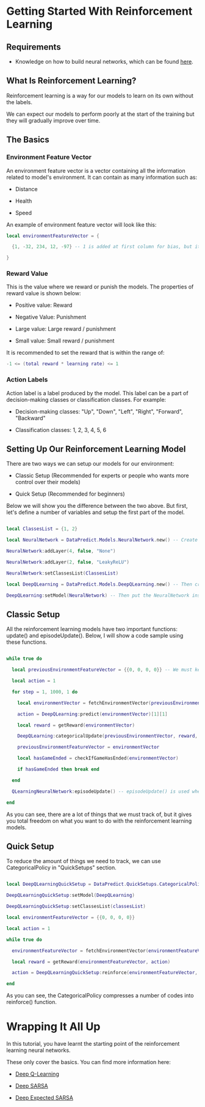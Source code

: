 # Getting Started With Reinforcement Learning

## Requirements

* Knowledge on how to build neural networks, which can be found [here](UsingNeuralNetworksPart1.md).

## What Is Reinforcement Learning?

Reinforcement learning is a way for our models to learn on its own without the labels.

We can expect our models to perform poorly at the start of the training but they will gradually improve over time.

## The Basics

### Environment Feature Vector

An environment feature vector is a vector containing all the information related to model's environment. It can contain as many information such as:

* Distance

* Health

* Speed

An example of environment feature vector will look like this:

```lua
local environmentFeatureVector = {

  {1, -32, 234, 12, -97} -- 1 is added at first column for bias, but it is optional.

}
```

### Reward Value

This is the value where we reward or punish the models. The properties of reward value is shown below:

* Positive value: Reward

* Negative Value: Punishment

* Large value: Large reward / punishment

* Small value: Small reward / punishment

It is recommended to set the reward that is within the range of:

```lua
-1 <= (total reward * learning rate) <= 1
```

### Action Labels

Action label is a label produced by the model. This label can be a part of decision-making classes or classification classes. For example:

* Decision-making classes: "Up", "Down", "Left", "Right", "Forward", "Backward"

* Classification classes: 1, 2, 3, 4, 5, 6

## Setting Up Our Reinforcement Learning Model

There are two ways we can setup our models for our environment:

* Classic Setup (Recommended for experts or people who wants more control over their models)

* Quick Setup (Recommended for beginners)

Below we will show you the difference between the two above. But first, let's define a number of variables and setup the first part of the model.

```lua

local ClassesList = {1, 2}

local NeuralNetwork = DataPredict.Models.NeuralNetwork.new() -- Create the NeuralNetwork first.

NeuralNetwork:addLayer(4, false, "None")

NeuralNetwork:addLayer(2, false, "LeakyReLU")

NeuralNetwork:setClassesList(ClassesList)

local DeepQLearning = DataPredict.Models.DeepQLearning.new() -- Then create the DeepQLearning.

DeepQLearning:setModel(NeuralNetwork) -- Then put the NeuralNetwork inside DeepQLearning.

```

## Classic Setup

All the reinforcement learning models have two important functions: update() and episodeUpdate(). Below, I will show a code sample using these functions.

```lua

while true do

  local previousEnvironmentFeatureVector = {{0, 0, 0, 0}} -- We must keep track our previous feature vector.

  local action = 1

  for step = 1, 1000, 1 do

    local environmentVector = fetchEnvironmentVector(previousEnvironmentVector, action)

    action = DeepQLearning:predict(environmentVector)[1][1]

    local reward = getReward(environmentVector)

    DeepQLearning:categoricalUpdate(previousEnvironmentVector, reward, action, environmentVector) -- update() is called whenever a step is made.

    previousEnvironmentFeatureVector = environmentVector

    local hasGameEnded = checkIfGameHasEnded(environmentVector)

    if hasGameEnded then break end

  end

  QLearningNeuralNetwork:episodeUpdate() -- episodeUpdate() is used whenever an episode ends. An episode is the total number of steps that determines when the model should stop training.

end

```

As you can see, there are a lot of things that we must track of, but it gives you total freedom on what you want to do with the reinforcement learning models.

## Quick Setup

To reduce the amount of things we need to track, we can use CategoricalPolicy in "QuickSetups" section.

```lua

local DeepQLearningQuickSetup = DataPredict.QuickSetups.CategoricalPolicy.new()

DeepQLearningQuickSetup:setModel(DeepQLearning)

DeepQLearningQuickSetup:setClassesList(classesList)

local environmentFeatureVector = {{0, 0, 0, 0}}

local action = 1

while true do

  environmentFeatureVector = fetchEnvironmentVector(environmentFeatureVector, action)

  local reward = getReward(environmentFeatureVector, action)

  action = DeepQLearningQuickSetup:reinforce(environmentFeatureVector, reward)

end

```

As you can see, the CategoricalPolicy compresses a number of codes into reinforce() function.

# Wrapping It All Up

In this tutorial, you have learnt the starting point of the reinforcement learning neural networks. 

These only cover the basics. You can find more information here:

* [Deep Q-Learning](../API/Models/DeepQLearning.md)

* [Deep SARSA](../API/Models/DeepStateActionRewardStateAction.md)

* [Deep Expected SARSA](../API/Models/DeepExpectedStateActionRewardStateAction.md) 
